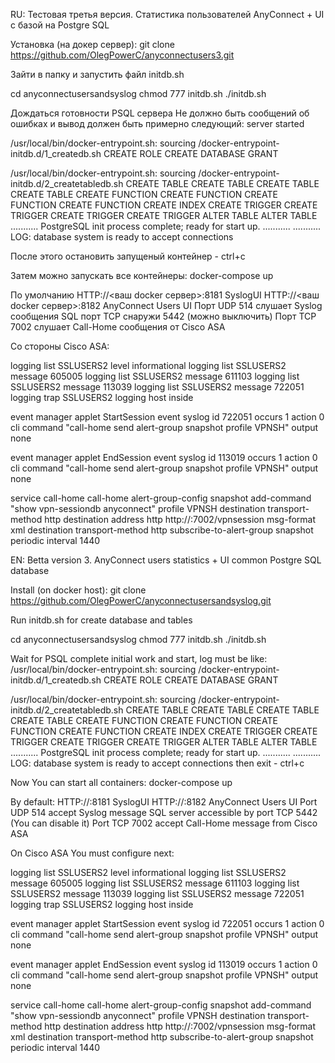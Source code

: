RU: Тестовая третья версия. Статистика пользователей AnyConnect + UI с базой на Postgre SQL

Установка (на докер сервер): git clone https://github.com/OlegPowerC/anyconnectusers3.git

Зайти в папку и запустить файл initdb.sh

cd anyconnectusersandsyslog
chmod 777 initdb.sh
./initdb.sh

Дождаться готовности PSQL сервера
Не должно быть сообщений об ошибках и вывод должен быть примерно следующий:
server started

/usr/local/bin/docker-entrypoint.sh: sourcing /docker-entrypoint-initdb.d/1_createdb.sh
CREATE ROLE
CREATE DATABASE
GRANT

/usr/local/bin/docker-entrypoint.sh: sourcing /docker-entrypoint-initdb.d/2_createtabledb.sh
CREATE TABLE
CREATE TABLE
CREATE TABLE
CREATE TABLE
CREATE FUNCTION
CREATE FUNCTION
CREATE FUNCTION
CREATE FUNCTION
CREATE INDEX
CREATE TRIGGER
CREATE TRIGGER
CREATE TRIGGER
CREATE TRIGGER
ALTER TABLE
ALTER TABLE
...........
PostgreSQL init process complete; ready for start up.
...........
........... LOG:  database system is ready to accept connections

После этого остановить запущеный контейнер - ctrl+c

Затем можно запускать все контейнеры: docker-compose up

По умолчанию HTTP://<ваш docker сервер>:8181 SyslogUI HTTP://<ваш docker сервер>:8182 AnyConnect Users UI Порт UDP 514 слушает Syslog сообщения SQL порт TCP снаружи 5442 (можно выключить) Порт TCP 7002 слушает Call-Home сообщения от Cisco ASA

Со стороны Cisco ASA:

logging list SSLUSERS2 level informational logging list SSLUSERS2 message 605005 logging list SSLUSERS2 message 611103 logging list SSLUSERS2 message 113039 logging list SSLUSERS2 message 722051 logging trap SSLUSERS2 logging host inside

event manager applet StartSession event syslog id 722051 occurs 1 action 0 cli command "call-home send alert-group snapshot profile VPNSH" output none

event manager applet EndSession event syslog id 113019 occurs 1 action 0 cli command "call-home send alert-group snapshot profile VPNSH" output none

service call-home call-home alert-group-config snapshot add-command "show vpn-sessiondb anyconnect" profile VPNSH destination transport-method http destination address http http://:7002/vpnsession msg-format xml destination transport-method http subscribe-to-alert-group snapshot periodic interval 1440

EN: Betta version 3. AnyConnect users statistics + UI common Postgre SQL database

Install (on docker host): git clone https://github.com/OlegPowerC/anyconnectusersandsyslog.git

Run initdb.sh for create database and tables

cd anyconnectusersandsyslog
chmod 777 initdb.sh
./initdb.sh

Wait for PSQL complete initial work and start, 
log must be like:
/usr/local/bin/docker-entrypoint.sh: sourcing /docker-entrypoint-initdb.d/1_createdb.sh
CREATE ROLE
CREATE DATABASE
GRANT

/usr/local/bin/docker-entrypoint.sh: sourcing /docker-entrypoint-initdb.d/2_createtabledb.sh
CREATE TABLE
CREATE TABLE
CREATE TABLE
CREATE TABLE
CREATE FUNCTION
CREATE FUNCTION
CREATE FUNCTION
CREATE FUNCTION
CREATE INDEX
CREATE TRIGGER
CREATE TRIGGER
CREATE TRIGGER
CREATE TRIGGER
ALTER TABLE
ALTER TABLE
...........
PostgreSQL init process complete; ready for start up.
...........
........... LOG:  database system is ready to accept connections
then exit - ctrl+c

Now You can start all containers: docker-compose up

By default: HTTP://:8181 SyslogUI HTTP://:8182 AnyConnect Users UI Port UDP 514 accept Syslog message SQL server accessible by port TCP 5442 (You can disable it) Port TCP 7002 accept Call-Home message from Cisco ASA

On Cisco ASA You must configure next:

logging list SSLUSERS2 level informational logging list SSLUSERS2 message 605005 logging list SSLUSERS2 message 611103 logging list SSLUSERS2 message 113039 logging list SSLUSERS2 message 722051 logging trap SSLUSERS2 logging host inside

event manager applet StartSession event syslog id 722051 occurs 1 action 0 cli command "call-home send alert-group snapshot profile VPNSH" output none

event manager applet EndSession event syslog id 113019 occurs 1 action 0 cli command "call-home send alert-group snapshot profile VPNSH" output none

service call-home call-home alert-group-config snapshot add-command "show vpn-sessiondb anyconnect" profile VPNSH destination transport-method http destination address http http://:7002/vpnsession msg-format xml destination transport-method http subscribe-to-alert-group snapshot periodic interval 1440

